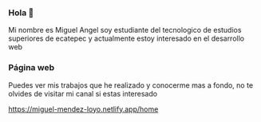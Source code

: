 ### Hola 👋

Mi nombre es Miguel Angel soy estudiante del tecnologico de estudios superiores de ecatepec y actualmente estoy interesado en el desarrollo web

### Página web

Puedes ver mis trabajos que he realizado y conocerme mas a fondo, no te olvides de visitar mi canal si estas interesado

https://miguel-mendez-loyo.netlify.app/home

<!--
**LoyoSteve/LoyoSteve** is a ✨ _special_ ✨ repository because its `README.md` (this file) appears on your GitHub profile.

Here are some ideas to get you started:

- 🔭 I’m currently working on ...
- 🌱 I’m currently learning ...
- 👯 I’m looking to collaborate on ...
- 🤔 I’m looking for help with ...
- 💬 Ask me about ...
- 📫 How to reach me: ...
- 😄 Pronouns: ...
- ⚡ Fun fact: ...
-->
